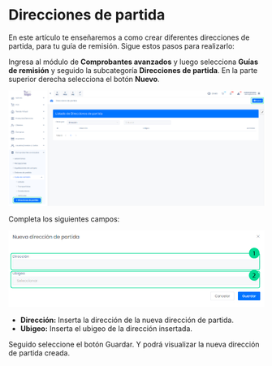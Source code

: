 # Direcciones de partida

En este artículo te enseñaremos a como crear diferentes direcciones de partida, para tu guía de remisión. Sigue estos pasos para realizarlo:

Ingresa al módulo de **Comprobantes avanzados** y luego selecciona **Guías de remisión** y seguido la subcategoría **Direcciones de partida**. En la parte superior derecha selecciona el botón **Nuevo**.

![Alt text](img/modulodireccin.jpg)

Completa los siguientes campos:

![Alt text](img/modulodireccin4.jpg)

- **Dirección:** Inserta la dirección de la nueva dirección de partida.
- **Ubigeo:** Inserta el ubigeo de la dirección insertada.

Seguido seleccione el botón Guardar. Y podrá visualizar la nueva dirección de partida creada.
